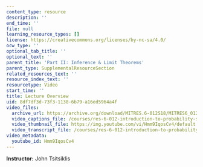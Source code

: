 ```yaml
---
content_type: resource
description: ''
end_time: ''
file: null
learning_resource_types: []
license: https://creativecommons.org/licenses/by-nc-sa/4.0/
ocw_type: ''
optional_tab_title: ''
optional_text: ''
parent_title: 'Part II: Inference & Limit Theorems'
parent_type: SupplementalResourceSection
related_resources_text: ''
resource_index_text: ''
resourcetype: Video
start_time: ''
title: Lecture Overview
uid: 8df7df3d-73f3-1138-6b79-a16ed5964a4f
video_files:
  archive_url: https://archive.org/download/MITRES.6-012S18/MITRES6_012S18_L19-01_300k.mp4
  video_captions_file: /courses/res-6-012-introduction-to-probability-spring-2018/683d928037be5e20bddf5e0e15119dd6_Hmm9IqosCv4.vtt
  video_thumbnail_file: https://img.youtube.com/vi/Hmm9IqosCv4/default.jpg
  video_transcript_file: /courses/res-6-012-introduction-to-probability-spring-2018/001d2e6e93dbe58980d374daa6c980df_Hmm9IqosCv4.pdf
video_metadata:
  youtube_id: Hmm9IqosCv4
---
```


**Instructor:** John Tsitsiklis

